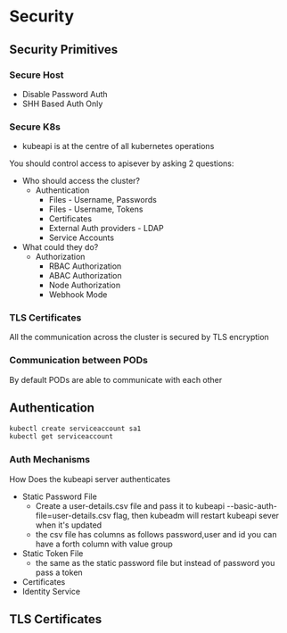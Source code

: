 # Security

## Security Primitives

### Secure Host

- Disable Password Auth
- SHH Based Auth Only

### Secure K8s

- kubeapi is at the centre of all kubernetes operations

You should control access to apisever by asking 2 questions:

- Who should access the cluster?
    - Authentication
        - Files - Username, Passwords
        - Files - Username, Tokens
        - Certificates
        - External Auth providers - LDAP
        - Service Accounts
- What could they do?
    - Authorization
        - RBAC Authorization
        - ABAC Authorization
        - Node Authorization
        - Webhook Mode

### TLS Certificates
All the communication across the cluster is secured by TLS encryption

### Communication between PODs

By default PODs are able to communicate with each other

## Authentication

```bash
kubectl create serviceaccount sa1
kubectl get serviceaccount
```

### Auth Mechanisms
How Does the kubeapi server authenticates 

- Static Password File
    - Create a user-details.csv file and pass it to kubeapi --basic-auth-file=user-details.csv flag, then kubeadm will restart kubeapi sever when it's updated
    - the csv file has columns as follows password,user and id you can have a forth column with value group
- Static Token File
    - the same as the static password file but instead of password you pass a token
- Certificates
- Identity Service

## TLS Certificates

